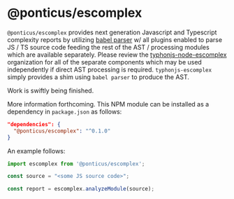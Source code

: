 # @ponticus/escomplex

`@ponticus/escomplex` provides next generation Javascript and Typescript complexity reports by utilizing [babel parser](https://www.npmjs.com/package/@babel/parser) w/ all plugins enabled to parse JS / TS source code feeding the rest of the AST / processing modules which are available separately. Please review the [typhonjs-node-escomplex](https://github.com/typhonjs-node-escomplex) organization for all of the separate components which may be used independently if direct AST processing is required. `typhonjs-escomplex` simply provides a shim using `babel parser` to produce the AST.

Work is swiftly being finished.

More information forthcoming. This NPM module can be installed as a dependency in `package.json` as follows:

```json
"dependencies": {
  "@ponticus/escomplex": "^0.1.0"
}
```


An example follows:

```js
import escomplex from '@ponticus/escomplex';

const source = "<some JS source code>";

const report = escomplex.analyzeModule(source);
```